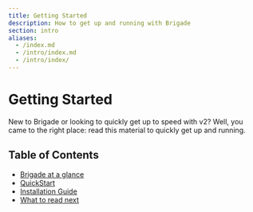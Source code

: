 ```yaml
---
title: Getting Started
description: How to get up and running with Brigade
section: intro
aliases:
  - /index.md
  - /intro/index.md
  - /intro/index/
---
```


# Getting Started

New to Brigade or looking to quickly get up to speed with v2? Well, you came to the right place: read this material to quickly get up and running.

## Table of Contents

- [Brigade at a glance](overview)
- [QuickStart](quickstart)
- [Installation Guide](install)
- [What to read next](readnext)
